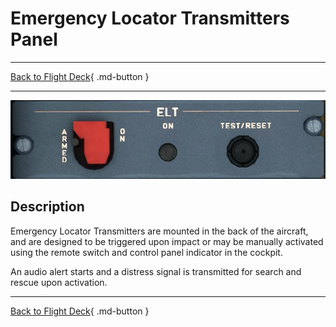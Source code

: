 # Emergency Locator Transmitters Panel

---

[Back to Flight Deck](../index.md){ .md-button }

---

![ELT Panel](../../../assets/a32nx-briefing/overhead-aft-panel/ELT.jpg "ELT Panel")

## Description

Emergency Locator Transmitters are mounted in the back  of the aircraft, and are designed to be triggered upon impact or may be manually activated using the remote switch and control panel indicator in the cockpit.

An audio alert starts and a distress signal is transmitted for search and rescue upon activation.

---

[Back to Flight Deck](../index.md){ .md-button }
